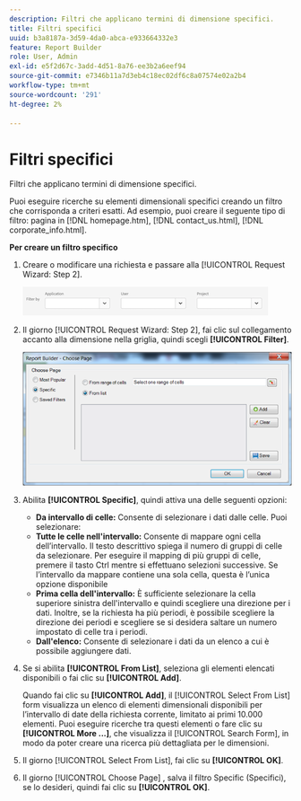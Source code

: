 ```yaml
---
description: Filtri che applicano termini di dimensione specifici.
title: Filtri specifici
uuid: b3a8187a-3d59-4da0-abca-e933664332e3
feature: Report Builder
role: User, Admin
exl-id: e5f2d67c-3add-4d51-8a76-ee3b2a6eef94
source-git-commit: e7346b11a7d3eb4c18ec02df6c8a07574e02a2b4
workflow-type: tm+mt
source-wordcount: '291'
ht-degree: 2%

---
```


# Filtri specifici

Filtri che applicano termini di dimensione specifici.

Puoi eseguire ricerche su elementi dimensionali specifici creando un filtro che corrisponda a criteri esatti. Ad esempio, puoi creare il seguente tipo di filtro: pagina in [!DNL homepage.htm], [!DNL contact_us.html], [!DNL corporate_info.html].

**Per creare un filtro specifico**

1. Creare o modificare una richiesta e passare alla [!UICONTROL Request Wizard: Step 2].

   ![Risultato del passaggio](/help/admin/admin/assets/filter.png)

1. Il giorno [!UICONTROL Request Wizard: Step 2], fai clic sul collegamento accanto alla dimensione nella griglia, quindi scegli **[!UICONTROL Filter]**.

   ![Risultato del passaggio](assets/choose_page_specific01.png)

1. Abilita **[!UICONTROL Specific]**, quindi attiva una delle seguenti opzioni:

   * **Da intervallo di celle:** Consente di selezionare i dati dalle celle. Puoi selezionare:
   * **Tutte le celle nell&#39;intervallo:** Consente di mappare ogni cella dell’intervallo. Il testo descrittivo spiega il numero di gruppi di celle da selezionare. Per eseguire il mapping di più gruppi di celle, premere il tasto Ctrl mentre si effettuano selezioni successive. Se l’intervallo da mappare contiene una sola cella, questa è l’unica opzione disponibile
   * **Prima cella dell&#39;intervallo:** È sufficiente selezionare la cella superiore sinistra dell&#39;intervallo e quindi scegliere una direzione per i dati. Inoltre, se la richiesta ha più periodi, è possibile scegliere la direzione dei periodi e scegliere se si desidera saltare un numero impostato di celle tra i periodi.
   * **Dall&#39;elenco:** Consente di selezionare i dati da un elenco a cui è possibile aggiungere dati.
1. Se si abilita **[!UICONTROL From List]**, seleziona gli elementi elencati disponibili o fai clic su **[!UICONTROL Add]**.

   Quando fai clic su **[!UICONTROL Add]**, il [!UICONTROL Select From List] form visualizza un elenco di elementi dimensionali disponibili per l’intervallo di date della richiesta corrente, limitato ai primi 10.000 elementi. Puoi eseguire ricerche tra questi elementi o fare clic su **[!UICONTROL More ...]**, che visualizza il [!UICONTROL Search Form], in modo da poter creare una ricerca più dettagliata per le dimensioni.
1. Il giorno [!UICONTROL Select From List], fai clic su **[!UICONTROL OK]**.
1. Il giorno [!UICONTROL Choose Page] , salva il filtro Specific (Specifici), se lo desideri, quindi fai clic su **[!UICONTROL OK]**.

